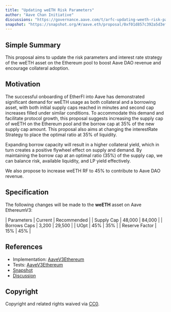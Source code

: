 ```yaml
---
title: "Updating weETH Risk Parameters"
author: "Aave Chan Initiative"
discussions: "https://governance.aave.com/t/arfc-updating-weeth-risk-parameters/17402"
snapshot: "https://snapshot.org/#/aave.eth/proposal/0xf01d857c392a5d3efcd69725cdee5a5d8e94e5cbe952791d24ff26a26f2b83fa"
---
```


## Simple Summary

This proposal aims to update the risk parameters and interest rate strategy of the weETH asset on the Ethereum pool to boost Aave DAO revenue and encourage collateral adoption.

## Motivation

The successful onboarding of EtherFI into Aave has demonstrated significant demand for weETH usage as both collateral and a borrowing asset, with both initial supply caps reached in minutes and second cap increases filled under similar conditions. To accommodate this demand and facilitate protocol growth, this proposal suggests increasing the supply cap of weETH on the Ethereum pool and the borrow cap at 35% of the new supply cap amount. This proposal also aims at changing the interestRate Strategy to place the optimal ratio at 35% of liquidity.

Expanding borrow capacity will result in a higher collateral yield, which in turn creates a positive flywheel effect on supply and demand. By maintaining the borrow cap at an optimal ratio (35%) of the supply cap, we can balance risk, available liquidity, and LP yield effectively.

We also propose to increase weETH RF to 45% to contribute to Aave DAO revenue.

## Specification

The following changes will be made to the **weETH** asset on Aave EthereumV3:

| Parameters | Current | Recommended |
| Supply Cap | 48,000 | 84,000 |
| Borrows Caps | 3,200 | 29,500 |
| UOpt | 45% | 35% |
| Reserve Factor | 15% | 45% |

## References

- Implementation: [AaveV3Ethereum](https://github.com/bgd-labs/aave-proposals-v3/blob/main/src/20240426_AaveV3Ethereum_UpdatingWeETHRiskParameters/AaveV3Ethereum_UpdatingWeETHRiskParameters_20240426.sol)
- Tests: [AaveV3Ethereum](https://github.com/bgd-labs/aave-proposals-v3/blob/main/src/20240426_AaveV3Ethereum_UpdatingWeETHRiskParameters/AaveV3Ethereum_UpdatingWeETHRiskParameters_20240426.t.sol)
- [Snapshot](https://snapshot.org/#/aave.eth/proposal/0xf01d857c392a5d3efcd69725cdee5a5d8e94e5cbe952791d24ff26a26f2b83fa)
- [Discussion](https://governance.aave.com/t/arfc-updating-weeth-risk-parameters/17402)

## Copyright

Copyright and related rights waived via [CC0](https://creativecommons.org/publicdomain/zero/1.0/).
